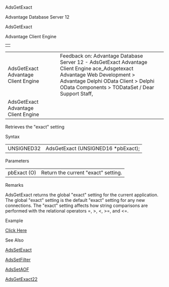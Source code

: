 AdsGetExact




Advantage Database Server 12  

AdsGetExact

Advantage Client Engine

|  |
| --- |
|  |

|  |  |  |  |  |
| --- | --- | --- | --- | --- |
| AdsGetExact  Advantage Client Engine |  |  | Feedback on: Advantage Database Server 12 - AdsGetExact Advantage Client Engine ace\_Adsgetexact Advantage Web Development > Advantage Delphi OData Client > Delphi OData Components > TODataSet / Dear Support Staff, |  |
| AdsGetExact  Advantage Client Engine |  |  |  |  |

Retrieves the "exact" setting

Syntax

|  |  |
| --- | --- |
| UNSIGNED32 | AdsGetExact (UNSIGNED16 \*pbExact); |

Parameters

|  |  |
| --- | --- |
| pbExact (O) | Return the current "exact" setting. |

Remarks

AdsGetExact returns the global "exact" setting for the current application. The global "exact" setting is the default "exact" setting for any new connections. The "exact" setting affects how string comparisons are performed with the relational operators =, >, <, >=, and <=.

Example

[Click Here](ace_examples.htm#adsgetexactexample)

See Also

[AdsSetExact](ace_adssetexact.htm)

[AdsSetFilter](ace_adssetfilter.htm)

[AdsSetAOF](ace_adssetaof.htm)

[AdsGetExact22](ace_adsgetexact22.htm)